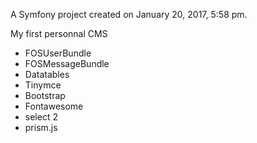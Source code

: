 A Symfony project created on January 20, 2017, 5:58 pm.

My first personnal CMS

- FOSUserBundle
- FOSMessageBundle
- Datatables
- Tinymce
- Bootstrap
- Fontawesome
- select 2
- prism.js








